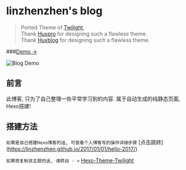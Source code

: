# linzhenzhen's blog

> Ported Theme of [Twilight](https://github.com/linzhenzhen/hexo-theme-twilight.git), <br/>
  Thank [Huxpro](https://github.com/Huxpro) for designing such a flawless theme. <br/>
  Thank [Huxblog](https://github.com/Kaijun) for designing such a flawless theme.

###[Demo &rarr;](https://linzhenzhen.github.io/)


![Blog Demo](https://linzhenzhen.github.io/img/blog-desktop.png)

## 前言

此博客, 只为了自己整理一些平常学习到的内容. 属于自动生成的纯静态页面, Hexo搭建!

## 搭建方法

`如果是自己搭建Hexo博客的话, 可查看个人博客写的操作详细步骤` [点击跳转] (https://linzhenzhen.github.io/2017/01/01/hello-2017/)

`如果想复制该主题的话, 请转战 - >` [Hexo-Theme-Twilight](https://github.com/linzhenzhen/hexo-theme-twilight.git)


